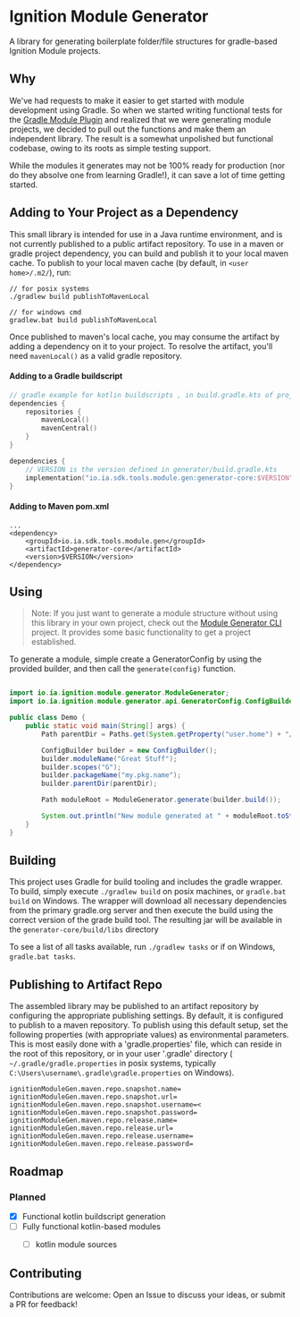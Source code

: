 # Ignition Module Generator

A library for generating boilerplate folder/file structures for gradle-based Ignition Module projects.

## Why

We've had requests to make it easier to get started with module development using Gradle. So when we started writing
functional tests for
the [Gradle Module Plugin](https://github.com/inductiveautomation/ignition-module-tools/tree/master/gradle-module-plugin)
and realized that we were generating module projects, we decided to pull out the functions and make them an independent
library. The result is a somewhat unpolished but functional codebase, owing to its roots as simple testing support.

While the modules it generates may not be 100% ready for production (nor do they absolve one from learning Gradle!), it
can save a lot of time getting started.


## Adding to Your Project as a Dependency

This small library is intended for use in a Java runtime environment, and is not currently published to a public
artifact repository. To use in a maven or gradle project dependency, you can build and publish it to your local maven
cache.  To publish to your local maven cache (by default, in `<user home>/.m2/`), run:


```shell
// for posix systems
./gradlew build publishToMavenLocal
```

```
// for windows cmd
gradlew.bat build publishToMavenLocal
```

Once published to maven's local cache, you may consume the artifact by adding a dependency on it to your project.  To
resolve the artifact, you'll need `mavenLocal()` as a valid gradle repository.


#### Adding to a Gradle buildscript

```kotlin
// gradle example for kotlin buildscripts , in build.gradle.kts of project depending on the generator-core
dependencies {
    repositories {
        mavenLocal()
        mavenCentral()
    }
}

dependencies {
    // VERSION is the version defined in generator/build.gradle.kts
    implementation("io.ia.sdk.tools.module.gen:generator-core:$VERSION")
}
```

#### Adding to Maven pom.xml

```
...
<dependency>
    <groupId>io.ia.sdk.tools.module.gen</groupId>
    <artifactId>generator-core</artifactId>
    <version>$VERSION</version>
</dependency>

```

## Using

> Note: If you just want to generate a module structure without using this library in your own project, check out the [Module Generator CLI](https://github.com/inductiveautomation/ignition-module-tools/tree/master/generator/generator-cli#ignition-module-generator-cli) project. It provides some basic functionality to get a project established.

To generate a module, simple create a GeneratorConfig by using the provided builder, and then call
the `generate(config)` function.


```java

import io.ia.ignition.module.generator.ModuleGenerator;
import io.ia.ignition.module.generator.api.GeneratorConfig.ConfigBuilder;

public class Demo {
    public static void main(String[] args) {
        Path parentDir = Paths.get(System.getProperty("user.home") + "/ignition/modules");

        ConfigBuilder builder = new ConfigBuilder();
        builder.moduleName("Great Stuff");
        builder.scopes("G");
        builder.packageName("my.pkg.name");
        builder.parentDir(parentDir);

        Path moduleRoot = ModuleGenerator.generate(builder.build());

        System.out.println("New module generated at " + moduleRoot.toString());
    }
}
```

## Building

This project uses Gradle for build tooling and includes the gradle wrapper. To build, simply execute `./gradlew build`
on posix machines, or `gradle.bat build` on Windows. The wrapper will download all necessary dependencies from the
primary gradle.org server and then execute the build using the correct version of the grade build tool. The resulting
jar will be available in the `generator-core/build/libs` directory

To see a list of all tasks available, run `./gradlew tasks` or if on Windows, `gradle.bat tasks`.

## Publishing to Artifact Repo

The assembled library may be published to an artifact repository by configuring the appropriate publishing settings.
By default, it is configured to publish to a maven repository. To publish using this default setup, set the following
properties (with appropriate values) as environmental parameters. This is most easily done with a 'gradle.properties'
file, which can reside in the root of this repository, or in your user '.gradle' directory (
`~/.gradle/gradle.properties` in posix systems, typically `C:\Users\username\.gradle\gradle.properties` on Windows).

```
ignitionModuleGen.maven.repo.snapshot.name=
ignitionModuleGen.maven.repo.snapshot.url=
ignitionModuleGen.maven.repo.snapshot.username=<
ignitionModuleGen.maven.repo.snapshot.password=
ignitionModuleGen.maven.repo.release.name=
ignitionModuleGen.maven.repo.release.url=
ignitionModuleGen.maven.repo.release.username=
ignitionModuleGen.maven.repo.release.password=
```

## Roadmap

### Planned

* [x] Functional kotlin buildscript generation
* [ ] Fully functional kotlin-based modules
    * [ ] kotlin module sources


## Contributing

Contributions are welcome: Open an Issue to discuss your ideas, or submit a PR for feedback!
